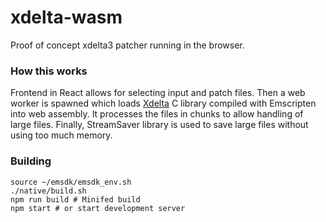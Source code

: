 # xdelta-wasm

Proof of concept xdelta3 patcher running in the browser.

### How this works

Frontend in React allows for selecting input and patch files.
Then a web worker is spawned which loads [Xdelta](https://github.com/jmacd/xdelta) C library compiled with Emscripten into web assembly.
It processes the files in chunks to allow handling of large files. Finally, StreamSaver library is used to save large files without using
too much memory.

### Building

```
source ~/emsdk/emsdk_env.sh
./native/build.sh
npm run build # Minifed build
npm start # or start development server
```
